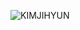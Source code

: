 ![KIMJIHYUN](https://capsule-render.vercel.app/api?type=waving&height=300&color=gradient&text=Kim%20Jihyun&reversal=false&textBg=false&fontColor=7CFC00&fontSize=70)
